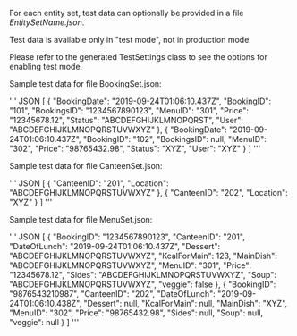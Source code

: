 For each entity set, test data can optionally be provided in a file *EntitySetName.json*.

Test data is available only in "test mode", not in production mode.

Please refer to the generated TestSettings class to see the options for enabling test mode.

Sample test data for file BookingSet.json:

''' JSON
[
    {
        "BookingDate": "2019-09-24T01:06:10.437Z",
        "BookingID": "101",
        "BookingsID": "1234567890123",
        "MenuID": "301",
        "Price": "12345678.12",
        "Status": "ABCDEFGHIJKLMNOPQRST",
        "User": "ABCDEFGHIJKLMNOPQRSTUVWXYZ"
    },
    {
        "BookingDate": "2019-09-24T01:06:10.437Z",
        "BookingID": "102",
        "BookingsID": null,
        "MenuID": "302",
        "Price": "98765432.98",
        "Status": "XYZ",
        "User": "XYZ"
    }
]
'''

Sample test data for file CanteenSet.json:

''' JSON
[
    {
        "CanteenID": "201",
        "Location": "ABCDEFGHIJKLMNOPQRSTUVWXYZ"
    },
    {
        "CanteenID": "202",
        "Location": "XYZ"
    }
]
'''

Sample test data for file MenuSet.json:

''' JSON
[
    {
        "BookingID": "1234567890123",
        "CanteenID": "201",
        "DateOfLunch": "2019-09-24T01:06:10.437Z",
        "Dessert": "ABCDEFGHIJKLMNOPQRSTUVWXYZ",
        "KcalForMain": 123,
        "MainDish": "ABCDEFGHIJKLMNOPQRSTUVWXYZ",
        "MenuID": "301",
        "Price": "12345678.12",
        "Sides": "ABCDEFGHIJKLMNOPQRSTUVWXYZ",
        "Soup": "ABCDEFGHIJKLMNOPQRSTUVWXYZ",
        "veggie": false
    },
    {
        "BookingID": "9876543210987",
        "CanteenID": "202",
        "DateOfLunch": "2019-09-24T01:06:10.438Z",
        "Dessert": null,
        "KcalForMain": null,
        "MainDish": "XYZ",
        "MenuID": "302",
        "Price": "98765432.98",
        "Sides": null,
        "Soup": null,
        "veggie": null
    }
]
'''
